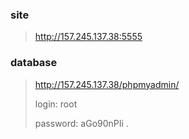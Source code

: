 ### site

> http://157.245.137.38:5555

### database
> http://157.245.137.38/phpmyadmin/
> 
> login: root
> 
> password: aGo90nPIi
.
